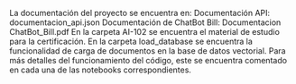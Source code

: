 La documentación del proyecto se encuentra en:
Documentación API: documentacion_api.json
Documentación de ChatBot Bill: Documentacion ChatBot_Bill.pdf
En la carpeta AI-102 se encuentra el material de estudio para la certificación.
En la carpeta load_database se encuentra la funcionalidad de carga de documentos en la base de datos vectorial.
Para más detalles del funcionamiento del código, este se encuentra comentado en cada una de las notebooks correspondientes.
